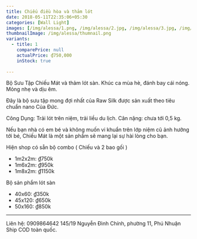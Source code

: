 ```yaml
---
title: Chiếu điều hòa và thảm lót
date: 2018-05-11T22:35:06+05:30
categories: [Wall Light]
images: [/img/alessa/1.png, /img/alessa/2.jpg, /img/alessa/3.jpg, /img/alessa/4.jpg, /img/alessa/5.jpg, /img/alessa/6.jpg]
thumbnailImage: /img/alessa/thumnail.png
variants: 
  - title: 1
    comparePrice: null
    actualPrice: ₫750,000
    inStock: true
  
---
```


Bộ Sưu Tập Chiếu Mát và thảm lót sàn. Khúc ca mùa hè, đánh bay cái nóng. Mỏng nhẹ và dịu êm.

Đây là bộ sưu tập mong đợi nhất của Raw Silk được sản xuất theo tiêu chuẩn nano Của Đức.

Công Dụng: Trải lót trên niệm, trải liều du lịch.
Cân nặng: chưa tới 0,5 kg.

Nếu bạn nhà có em bé và không muốn vi khuẩn trên lớp niệm cũ ảnh hưởng tới bé, Chiếu Mát là một sản phẩm sẽ mang lại sự hài lòng cho bạn.

Hiện shop có sẵn bộ combo ( Chiếu và 2 bao gối )

- 1m2x2m: ₫750k
- 1m6x2m: ₫950k
- 1m8x2m: ₫1150k

Bộ sản phẩm lót sàn

- 40x60: ₫350k
- 45x120: ₫650k
- 50x160: ₫850k
 
--- 
Liên hệ: 0909864642
145/19 Nguyễn Đình Chính, phường 11, Phú Nhuận
Ship COD toàn quốc.
